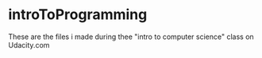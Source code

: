 # introToProgramming
These are the files i made during thee "intro to computer science" class on Udacity.com
